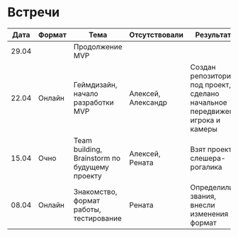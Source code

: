 # Встречи

| Дата  | Формат | Тема                                          | Отсутствовали      | Результаты                                                                    |
| ----- | ------ | --------------------------------------------- | ------------------ | ----------------------------------------------------------------------------- |
| 29.04 |        | Продолжение MVP                               |                    |                                                                               |
| 22.04 | Онлайн | Геймдизайн, начало разработки MVP             | Алексей, Александр | Создан репозиторий под проект, сделано начальное передвижение игрока и камеры |
| 15.04 | Очно   | Team building, Brainstorm по будущему проекту | Алексей, Рената    | Взят проект слешера-рогалика                                                  |
| 08.04 | Онлайн | Знакомство, формат работы, тестирование       | Рената             | Определили звания, внесли изменения в формат                                  |
